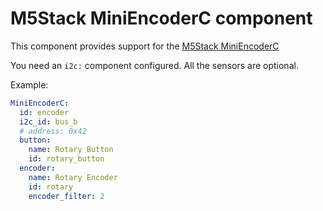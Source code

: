 # M5Stack MiniEncoderC component

This component provides support for the [M5Stack MiniEncoderC](https://github.com/m5stack/M5Unit-MiniEncoderC)

You need an `i2c:` component configured.  All the sensors are optional.

Example:
```yaml
MiniEncoderC:
  id: encoder
  i2c_id: bus_b
  # address: 0x42
  button:
    name: Rotary Button
    id: rotary_button
  encoder:
    name: Rotary Encoder
    id: rotary
    encoder_filter: 2
```
